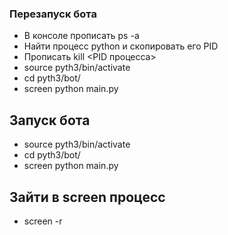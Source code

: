 ### **Перезапуск бота**
- В консоле прописать ps -a
- Найти процесс python и скопировать его PID
- Прописать kill <PID процесса>
- source pyth3/bin/activate
- cd pyth3/bot/
- screen python main.py
## **Запуск бота**
- source pyth3/bin/activate
- cd pyth3/bot/
- screen python main.py

## **Зайти в screen процесс**
- screen -r
